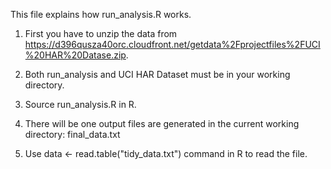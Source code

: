 This file explains how run_analysis.R works.

1. First you have to unzip the data from https://d396qusza40orc.cloudfront.net/getdata%2Fprojectfiles%2FUCI%20HAR%20Datase.zip.

2. Both run_analysis and UCI HAR Dataset must be in your working directory.

3. Source run_analysis.R in R.

4. There will be one output files are generated in the current working directory: final_data.txt

5. Use data <- read.table("tidy_data.txt") command in R to read the file.
